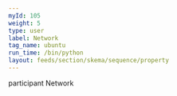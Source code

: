 ```yaml
---
myId: 105
weight: 5
type: user
label: Network
tag_name: ubuntu
run_time: /bin/python
layout: feeds/section/skema/sequence/property
---
```

participant Network
